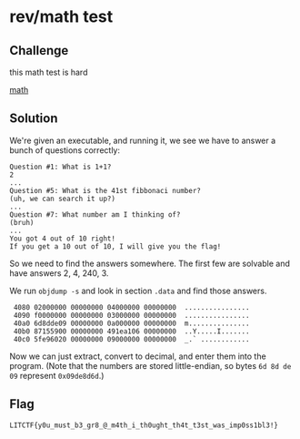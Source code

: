 # rev/math test

## Challenge

this math test is hard

[math](https://drive.google.com/uc?export=download&id=1jGE3v40Xk3-Fq2GsnGvwzU8prZEoL3Iz)

## Solution

We're given an executable, and running it, we see we have to answer a bunch of questions correctly:
```
Question #1: What is 1+1?
2
...
Question #5: What is the 41st fibbonaci number?
(uh, we can search it up?)
...
Question #7: What number am I thinking of?
(bruh)
...
You got 4 out of 10 right!
If you get a 10 out of 10, I will give you the flag!
```
So we need to find the answers somewhere. The first few are solvable and have answers 2, 4, 240, 3.

We run `objdump -s` and look in section `.data` and find those answers.
```
 4080 02000000 00000000 04000000 00000000  ................
 4090 f0000000 00000000 03000000 00000000  ................
 40a0 6d8dde09 00000000 0a000000 00000000  m...............
 40b0 87155900 00000000 491ea106 00000000  ..Y.....I.......
 40c0 5fe96020 00000000 09000000 00000000  _.` ............
```
Now we can just extract, convert to decimal, and enter them into the program. (Note that the numbers are stored little-endian, so bytes `6d 8d de 09` represent `0x09de8d6d`.)

## Flag

`LITCTF{y0u_must_b3_gr8_@_m4th_i_th0ught_th4t_t3st_was_imp0ss1bl3!}`

